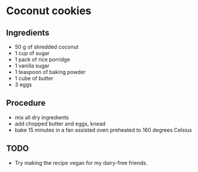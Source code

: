 Coconut cookies
===============

Ingredients
-----------

* 50 g of shredded coconut
* 1 cup of sugar
* 1 pack of rice porridge
* 1 vanilla sugar
* 1 teaspoon of baking powder
* 1 cube of butter
* 3 eggs

Procedure
---------

* mix all dry ingredients
* add chopped butter and eggs, knead
* bake 15 minutes in a fan assisted oven preheated to 160 degrees Celsius

TODO
----

* Try making the recipe vegan for my dairy-free friends.
